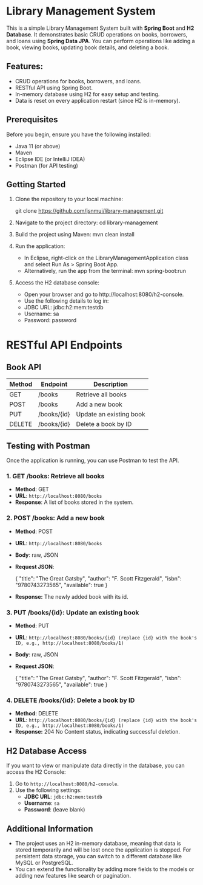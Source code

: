 # Library Management System

This is a simple Library Management System built with **Spring Boot** and **H2 Database**. It demonstrates basic CRUD operations on books, borrowers, and loans using **Spring Data JPA**. You can perform operations like adding a book, viewing books, updating book details, and deleting a book.

## Features:
- CRUD operations for books, borrowers, and loans.
- RESTful API using Spring Boot.
- In-memory database using H2 for easy setup and testing.
- Data is reset on every application restart (since H2 is in-memory).

## Prerequisites

Before you begin, ensure you have the following installed:
- Java 11 (or above)
- Maven
- Eclipse IDE (or IntelliJ IDEA)
- Postman (for API testing)

## Getting Started

1. Clone the repository to your local machine:
   
   git clone https://github.com/jsnmui/library-management.git

2. Navigate to the project directory:
    cd library-management

3. Build the project using Maven:
    mvn clean install

4. Run the application:

    * In Eclipse, right-click on the LibraryManagementApplication class and select Run As > Spring Boot App.
    * Alternatively, run the app from the terminal:
      mvn spring-boot:run
5. Access the H2 database console:

   * Open your browser and go to http://localhost:8080/h2-console.
   * Use the following details to log in:
    * JDBC URL: jdbc:h2:mem:testdb
    * Username: sa
    * Password: password

# RESTful API Endpoints

## Book API

| Method | Endpoint     | Description                 |
|--------|--------------|-----------------------------|
| GET    | /books       | Retrieve all books           |
| POST   | /books       | Add a new book               |
| PUT    | /books/{id}  | Update an existing book      |
| DELETE | /books/{id}  | Delete a book by ID          |

## Testing with Postman

Once the application is running, you can use Postman to test the API.

### 1. GET /books: Retrieve all books
- **Method**: GET  
- **URL**: `http://localhost:8080/books`  
- **Response**: A list of books stored in the system.

### 2. POST /books: Add a new book
- **Method**: POST  
- **URL**: `http://localhost:8080/books`  
- **Body**: raw, JSON  
- **Request JSON**:
 
  {
      "title": "The Great Gatsby",
      "author": "F. Scott Fitzgerald",
      "isbn": "9780743273565",
      "available": true
  }

 - **Response:** The newly added book with its id.

### 3.  PUT /books/{id}: Update an existing book
- **Method**: PUT 
- **URL**: `http://localhost:8080/books/{id} (replace {id} with the book's ID, e.g., http://localhost:8080/books/1)`  
- **Body**: raw, JSON  
- **Request JSON**:
  
  {
      "title": "The Great Gatsby",
      "author": "F. Scott Fitzgerald",
      "isbn": "9780743273565",
      "available": true
  }

### 4.  DELETE /books/{id}: Delete a book by ID
- **Method**: DELETE
- **URL**: `http://localhost:8080/books/{id} (replace {id} with the book's ID, e.g., http://localhost:8080/books/1)`  
- **Response:** 204 No Content status, indicating successful deletion.

## H2 Database Access

If you want to view or manipulate data directly in the database, you can access the H2 Console:

1. Go to `http://localhost:8080/h2-console`.
2. Use the following settings:
   - **JDBC URL**: `jdbc:h2:mem:testdb`
   - **Username**: `sa`
   - **Password**: (leave blank)

## Additional Information

- The project uses an H2 in-memory database, meaning that data is stored temporarily and will be lost once the application is stopped. For persistent data storage, you can switch to a different database like MySQL or PostgreSQL.
- You can extend the functionality by adding more fields to the models or adding new features like search or pagination.

 



   
 

  

